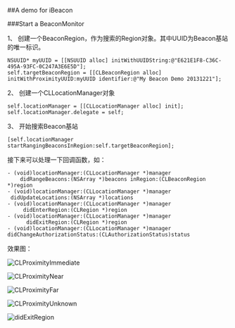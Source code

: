 ##A demo for iBeacon

###Start a BeaconMonitor

1、 创建一个BeaconRegion，作为搜索的Region对象。其中UUID为Beacon基站的唯一标识。
	
	NSUUID* myUUID = [[NSUUID alloc] initWithUUIDString:@"E621E1F8-C36C-495A-93FC-0C247A3E6E5D"];
    self.targetBeaconRegion = [[CLBeaconRegion alloc] initWithProximityUUID:myUUID identifier:@"My Beacon Demo 20131221"];

2、 创建一个CLLocationManager对象

	self.locationManager = [[CLLocationManager alloc] init];
    self.locationManager.delegate = self;

3、 开始搜索Beacon基站

	[self.locationManager startRangingBeaconsInRegion:self.targetBeaconRegion];

接下来可以处理一下回调函数，如：

	- (void)locationManager:(CLLocationManager *)manager
        didRangeBeacons:(NSArray *)beacons inRegion:(CLBeaconRegion *)region
	- (void)locationManager:(CLLocationManager *)manager
	 didUpdateLocations:(NSArray *)locations
	- (void)locationManager:(CLLocationManager *)manager
         didEnterRegion:(CLRegion *)region
    - (void)locationManager:(CLLocationManager *)manager
          didExitRegion:(CLRegion *)region
	- (void)locationManager:(CLLocationManager *)manager didChangeAuthorizationStatus:(CLAuthorizationStatus)status
	
效果图：

![CLProximityImmediate](/images/201312211958.PNG)

![CLProximityNear](/images/201312211959.PNG)

![CLProximityFar](/images/201312212001.PNG)

![CLProximityUnknown](/images/201312212002.PNG)

![didExitRegion](/images/201312212003.PNG)
